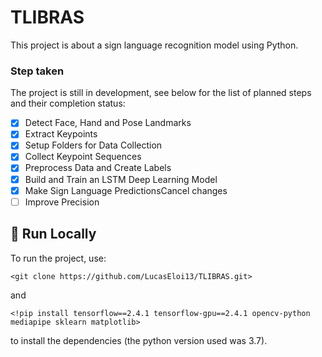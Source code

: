 # TLIBRAS

This project is about a sign language recognition model using Python.


### Step taken

The project is still in development, see below for the list of planned steps and their completion status: 

- [x] Detect Face, Hand and Pose Landmarks
- [x] Extract Keypoints
- [x] Setup Folders for Data Collection
- [x] Collect Keypoint Sequences
- [x] Preprocess Data and Create Labels
- [x] Build and Train an LSTM Deep Learning Model
- [x] Make Sign Language PredictionsCancel changes
- [ ] Improve Precision

## 🚀 Run Locally

To run the project, use:
```
<git clone https://github.com/LucasEloi13/TLIBRAS.git>
```
and 
```
<!pip install tensorflow==2.4.1 tensorflow-gpu==2.4.1 opencv-python mediapipe sklearn matplotlib> 
```
to install the dependencies (the python version used was 3.7). 
